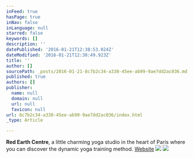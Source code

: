 ```yaml
---
inFeed: true
hasPage: true
inNav: false
inLanguage: null
starred: false
keywords: []
description: ''
datePublished: '2016-01-21T12:38:53.024Z'
dateModified: '2016-01-21T12:38:49.923Z'
title: ''
author: []
sourcePath: _posts/2016-01-21-8c7b2c34-a330-45ee-ab99-9ae7dd2ac036.md
published: true
authors: []
publisher:
  name: null
  domain: null
  url: null
  favicon: null
url: 8c7b2c34-a330-45ee-ab99-9ae7dd2ac036/index.html
_type: Article

---
```

**Red Earth Centre**, a little charming yoga studio in the heart of Paris where you can discover the dynamic yoga training method. [Website][0]
![](https://the-grid-user-content.s3-us-west-2.amazonaws.com/665bcaa9-a85c-4134-addb-7a0ba6cf53a0.jpg)
![](https://the-grid-user-content.s3-us-west-2.amazonaws.com/5d9f5336-bc75-484d-a442-359d9719ed6f.jpg)

[0]: http://www.redearthcentre.com/